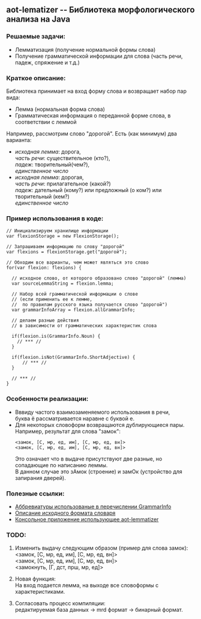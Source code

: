 ## aot-lematizer -- Библиотека морфологического анализа на Java

### Решаемые задачи:
* Лемматизация (получение нормальной формы слова)
* Получение грамматической информации для слова (часть речи, падеж, спряжение и т.д.)

### Краткое описание:
Библиотека принимает на вход форму слова и возвращает набор пар вида:  
* Лемма (нормальная форма слова)
* Грамматическая информация о переданной форме слова, в соответствии с леммой

Например, рассмотрим слово "дорогой". Есть (как минимум) два варианта:
* *исходная лемма*: дорога,  
  *часть речи*: существительное (кто?),  
  *падеж*: творительный(чем?),  
  *единственное число*
* *исходная лемма*: дорогая,  
  *часть речи*: прилагательное (какой?)  
  *падеж*: дательный (кому?) или предложный (о ком?) или творительный (кем?)  
  *единственное число*

### Пример использования в коде:

```
// Инициализируем хранилище информации
var flexionStorage = new FlexionStorage();

// Запрашиваем информацию по слову "дорогой"
var flexions = flexionStorage.get("дорогой");

// Обходим все варианты, чем может являться это слово
for(var flexion: flexions) {

  // исходное слово, от которого образовано слово "дорогой" (лемма)
  var sourceLemmaString = flexion.lemma;

  // Набор всей грамматической информации о слове
  // (если применить ее к лемме,
  //  по правилам русского языка получается слово "дорогой")
  var grammarInfoArray = flexion.allGrammarInfo;
  
  // делаем разные действия 
  // в зависимости от грамматических характеристик слова

  if(flexion.is(GrammarInfo.Noun) {
    // *** //
  }

  if(flexion.isNot(GrammarInfo.ShortAdjective) {
      // *** //
  }

  // *** //
}
```

### Особенности реализации:
* Вввиду частого взаимозаменяемого использования в речи,  
  буква ё рассматривается наравне с буквой е.
* Для некоторых словоформ возвращаются дублирующиеся пары.  
  Например, результат для слова "замок":  
  ```
  <замок, [С, мр, ед, им], [С, мр, ед, вн]>
  <замок, [С, мр, ед, им], [С, мр, ед, вн]>
  ```
  Это означает что в выдаче присутствуют две разные, но сопадающие по написанию леммы.  
  В данном случае это зАмок (строение) и замОк (устройство для запирания дверей).

### Полезные ссылки:
* [Аббревиатуры использованые в перечислении GrammarInfo](http://phpmorphy.sourceforge.net/dokuwiki/manual-graminfo)  
* [Описание исходного формата словаря](https://sourceforge.net/p/seman/svn/HEAD/tree/trunk/Docs/Morph_UNIX.txt)
* [Консольное приложение использующее aot-lemmatizer](https://github.com/demidko/aot-lematizer/blob/master/testapp/src/main/java/com/farpost/aot/TestApplication.java)

### TODO:

1. Изменить выдачу следующим образом (пример для слова замок):  
   <замок, [С, мр, ед, им], [С, мр, ед, вн]>  
   <замок, [С, мр, ед, им], [С, мр, ед, вн]>  
   <замокнуть, [Г, дст, прш, мр, ед]>  
   
2. Новая функция:  
   На вход подается лемма, на выходе все словоформы с характеристиками.
   
3. Согласовать процесс компиляции:  
   редактируемая база данных -> mrd формат -> бинарный формат.

 

